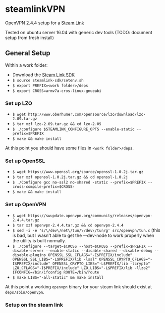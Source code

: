 # steamlinkVPN
OpenVPN 2.4.4 setup for a [Steam Link](http://store.steampowered.com/app/353380/Steam_Link/)

Tested on ubuntu server 16.04 with generic dev tools (TODO: document setup from fresh install)

## General Setup
Within a work folder:

- Download the [Steam Link SDK](https://github.com/ValveSoftware/steamlink-sdk)
- `$ source steamlink-sdk/setenv.sh`
- `$ export PREFIX=<work folder>/deps`
- `$ export CROSS=armv7a-cros-linux-gnueabi`

### Set up LZO

- `$ wget http://www.oberhumer.com/opensource/lzo/download/lzo-2.09.tar.gz`
- `$ tar xzf lzo-2.09.tar.gz && cd lzo-2.09`
- `$ ./configure $STEAMLINK_CONFIGURE_OPTS --enable-static --prefix=$PREFIX`
- `$ make && make install`

At this point you should have some files in `<work folder>/deps`.

### Set up OpenSSL

- `$ wget https://www.openssl.org/source/openssl-1.0.2j.tar.gz`
- `$ tar xzf openssl-1.0.2j.tar.gz && cd openssl-1.0.2j`
- `$ ./Configure gcc no-ssl2 no-shared -static --prefix=$PREFIX --cross-compile-prefix=$CROSS-`
- `$ make && make install`

### Set up OpenVPN

- `$ wget https://swupdate.openvpn.org/community/releases/openvpn-2.4.4.tar.gz`
- `$ tar xzf openvpn-2.4.4.tar.gz && cd openvpn-2.4.4`
- `$ sed -i -e 's/\/dev\/net\/tun/\/dev\/tun/g' src/openvpn/tun.c` (this is bad, but I wasn't able to get the --dev-node to work properly when the utility is built normally.
- `$ ./configure --target=$CROSS --host=$CROSS --prefix=$PREFIX --disable-server --enable-static --disable-shared --disable-debug --disable-plugins OPENSSL_SSL_CFLAGS="-I$PREFIX/include" OPENSSL_SSL_LIBS="-L$PREFIX/lib -lssl" OPENSSL_CRYPTO_CFLAGS="-I$PREFIX/include" OPENSSL_CRYPTO_LIBS="-L$PREFIX/lib -lcrypto" LZO_CFLAGS="-I$PREFIX/include" LZO_LIBS="-L$PREFIX/lib -llzo2" IFCONFIG=/bin/ifconfig ROUTE=/bin/route`
- `$ make LIBS="-all-static" && make install`

At this point a working `openvpn` binary for your steam link should exist at `deps/sbin/openvpn`.

### Setup on the steam link

